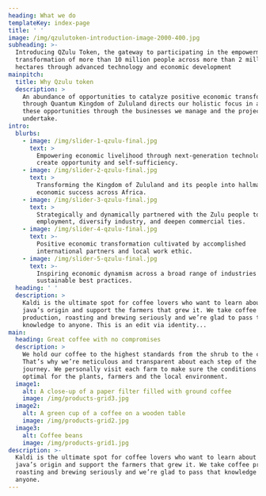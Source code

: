 ```yaml
---
heading: What we do
templateKey: index-page
title: ' '
image: /img/qzulutoken-introduction-image-2000-400.jpg
subheading: >-
  Introducing QZulu Token, the gateway to participating in the empowerment and
  transformation of more than 10 million people across more than 2 million
  hectares through advanced technology and economic development
mainpitch:
  title: Why Qzulu token
  description: >
    An abundance of opportunities to catalyze positive economic transformation
    through Quantum Kingdom of Zululand directs our holistic focus in addressing
    these opportunities through the businesses we manage and the projects they
    undertake.
intro:
  blurbs:
    - image: /img/slider-1-qzulu-final.jpg
      text: >
        Empowering economic livelihood through next-generation technologies to
        create opportunity and self-sufficiency.
    - image: /img/slider-2-qzulu-final.jpg
      text: >
        Transforming the Kingdom of Zululand and its people into hallmarks of
        economic success across Africa.
    - image: /img/slider-3-qzulu-final.jpg
      text: >
        Strategically and dynamically partnered with the Zulu people to create
        employment, diversify industry, and deepen commercial ties.
    - image: /img/slider-4-qzulu-final.jpg
      text: >-
        Positive economic transformation cultivated by accomplished
        international partners and local work ethic.
    - image: /img/slider-5-qzulu-final.jpg
      text: >-
        Inspiring economic dynamism across a broad range of industries through
        sustainable best practices.
  heading: ' '
  description: >
    Kaldi is the ultimate spot for coffee lovers who want to learn about their
    java’s origin and support the farmers that grew it. We take coffee
    production, roasting and brewing seriously and we’re glad to pass that
    knowledge to anyone. This is an edit via identity...
main:
  heading: Great coffee with no compromises
  description: >
    We hold our coffee to the highest standards from the shrub to the cup.
    That’s why we’re meticulous and transparent about each step of the coffee’s
    journey. We personally visit each farm to make sure the conditions are
    optimal for the plants, farmers and the local environment.
  image1:
    alt: A close-up of a paper filter filled with ground coffee
    image: /img/products-grid3.jpg
  image2:
    alt: A green cup of a coffee on a wooden table
    image: /img/products-grid2.jpg
  image3:
    alt: Coffee beans
    image: /img/products-grid1.jpg
description: >-
  Kaldi is the ultimate spot for coffee lovers who want to learn about their
  java’s origin and support the farmers that grew it. We take coffee production,
  roasting and brewing seriously and we’re glad to pass that knowledge to
  anyone.
---
```

